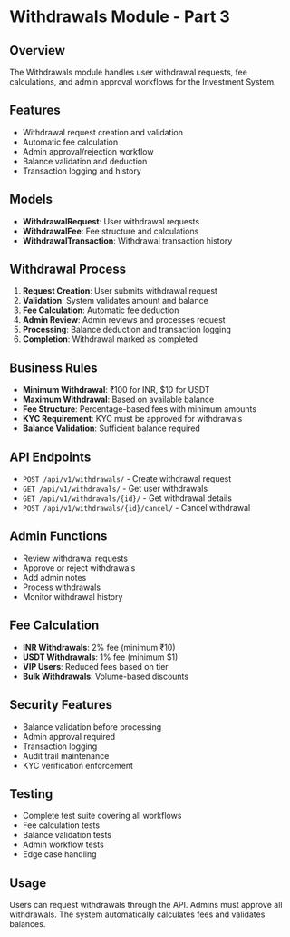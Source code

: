 # Withdrawals Module - Part 3

## Overview
The Withdrawals module handles user withdrawal requests, fee calculations, and admin approval workflows for the Investment System.

## Features
- Withdrawal request creation and validation
- Automatic fee calculation
- Admin approval/rejection workflow
- Balance validation and deduction
- Transaction logging and history

## Models
- **WithdrawalRequest**: User withdrawal requests
- **WithdrawalFee**: Fee structure and calculations
- **WithdrawalTransaction**: Withdrawal transaction history

## Withdrawal Process
1. **Request Creation**: User submits withdrawal request
2. **Validation**: System validates amount and balance
3. **Fee Calculation**: Automatic fee deduction
4. **Admin Review**: Admin reviews and processes request
5. **Processing**: Balance deduction and transaction logging
6. **Completion**: Withdrawal marked as completed

## Business Rules
- **Minimum Withdrawal**: ₹100 for INR, $10 for USDT
- **Maximum Withdrawal**: Based on available balance
- **Fee Structure**: Percentage-based fees with minimum amounts
- **KYC Requirement**: KYC must be approved for withdrawals
- **Balance Validation**: Sufficient balance required

## API Endpoints
- `POST /api/v1/withdrawals/` - Create withdrawal request
- `GET /api/v1/withdrawals/` - Get user withdrawals
- `GET /api/v1/withdrawals/{id}/` - Get withdrawal details
- `POST /api/v1/withdrawals/{id}/cancel/` - Cancel withdrawal

## Admin Functions
- Review withdrawal requests
- Approve or reject withdrawals
- Add admin notes
- Process withdrawals
- Monitor withdrawal history

## Fee Calculation
- **INR Withdrawals**: 2% fee (minimum ₹10)
- **USDT Withdrawals**: 1% fee (minimum $1)
- **VIP Users**: Reduced fees based on tier
- **Bulk Withdrawals**: Volume-based discounts

## Security Features
- Balance validation before processing
- Admin approval required
- Transaction logging
- Audit trail maintenance
- KYC verification enforcement

## Testing
- Complete test suite covering all workflows
- Fee calculation tests
- Balance validation tests
- Admin workflow tests
- Edge case handling

## Usage
Users can request withdrawals through the API. Admins must approve all withdrawals. The system automatically calculates fees and validates balances.
